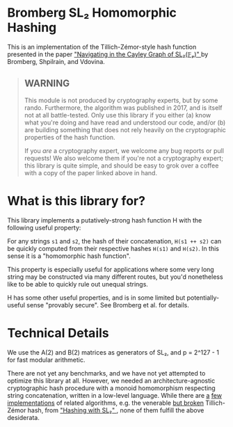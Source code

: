 # Bromberg SL₂ Homomorphic Hashing

This is an implementation of the Tillich-Zémor-style hash function
presented in the paper ["Navigating in the Cayley Graph of SL₂(𝔽ₚ)"
](https://link.springer.com/article/10.1007%2Fs00233-015-9766-5) by
Bromberg, Shpilrain, and Vdovina.

> ## WARNING
> 
> This module is not produced by cryptography experts, but by some
> rando. Furthermore, the algorithm was published in 2017, and is
> itself not at all battle-tested. Only use this library if you either
> (a) know what you're doing and have read and understood our code,
> and/or (b) are building something that does not rely heavily on the
> cryptographic properties of the hash function.
>
> If you _are_ a cryptography expert, we welcome any bug reports or
> pull requests! We also welcome them if you're not a cryptography
> expert; this library is quite simple, and should be easy to grok
> over a coffee with a copy of the paper linked above in hand.


# What is this library for?

This library implements a putatively-strong hash function H with the
following useful property:

For any strings `s1` and `s2`, the hash of their concatenation,
`H(s1 ++ s2)` can be quickly computed from their respective hashes
`H(s1)` and `H(s2)`. In this sense it is a "homomorphic hash function".

This property is especially useful for applications where some very
long string may be constructed via many different routes, but you'd
nonetheless like to be able to quickly rule out unequal strings.

H has some other useful properties, and is in some limited but
potentially-useful sense "provably secure". See Bromberg et al. for
details.

# Technical Details

We use the A(2) and B(2) matrices as generators of SL₂, and
p = 2^127 - 1 for fast modular arithmetic.

There are not yet any benchmarks, and we have not yet attempted to
optimize this library at all. However, we needed an
architecture-agnostic cryptographic hash procedure with a monoid
homomorphism respecting string concatenation, written in a low-level
language. While there are [a](https://github.com/srijs/hwsl2-core)
[few](https://github.com/nspcc-dev/tzhash)
[implementations](https://github.com/phlegmaticprogrammer/tillich_zemor_hash)
of related algorithms, e.g. the venerable [but broken]() Tillich-Zémor hash,
from ["Hashing with SL₂"
](https://link.springer.com/chapter/10.1007/3-540-48658-5_5),
none of them fulfill the above desiderata.
